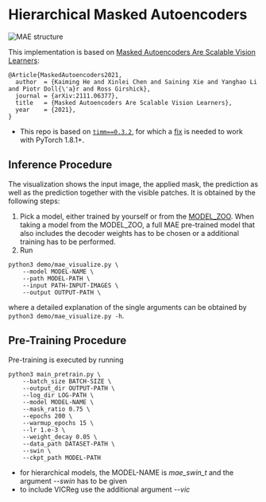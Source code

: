 # Hierarchical Masked Autoencoders

![MAE structure](docs/mae_structure.jpg)

This implementation is based on [Masked Autoencoders Are Scalable Vision Learners](https://arxiv.org/abs/2111.06377):
```
@Article{MaskedAutoencoders2021,
  author  = {Kaiming He and Xinlei Chen and Saining Xie and Yanghao Li and Piotr Doll{\'a}r and Ross Girshick},
  journal = {arXiv:2111.06377},
  title   = {Masked Autoencoders Are Scalable Vision Learners},
  year    = {2021},
}
```

* This repo is based on [`timm==0.3.2`](https://github.com/rwightman/pytorch-image-models), for which a [fix](https://github.com/rwightman/pytorch-image-models/issues/420#issuecomment-776459842) is needed to work with PyTorch 1.8.1+.

## Inference Procedure
The visualization shows the input image, the applied mask, the prediction as well as the prediction together with the visible patches. It is obtained by the following steps:

1. Pick a model, either trained by yourself or from the [MODEL_ZOO](https://github.com/leggedrobotics/self_sup_seg/blob/main/MODEL_ZOO.md). When taking a model from the MODEL_ZOO, a full MAE pre-trained model that also includes the decoder weights has to be chosen or a additional training has to be performed.
2. Run 
  ```
  python3 demo/mae_visualize.py \
      --model MODEL-NAME \
      --path MODEL-PATH \
      --input PATH-INPUT-IMAGES \
      --output OUTPUT-PATH \
  ```
  where a detailed explanation of the single arguments can be obtained by `python3 demo/mae_visualize.py -h`.

## Pre-Training Procedure
Pre-training is executed by running 

```
python3 main_pretrain.py \
    --batch_size BATCH-SIZE \
    --output_dir OUTPUT-PATH \
    --log_dir LOG-PATH \
    --model MODEL-NAME \
    --mask_ratio 0.75 \
    --epochs 200 \
    --warmup_epochs 15 \
    --lr 1.e-3 \
    --weight_decay 0.05 \
    --data_path DATASET-PATH \
    --swin \
    --ckpt_path MODEL-PATH
```

  * for hierarchical models, the MODEL-NAME is *mae_swin_t* and the argument *--swin* has to be given
  * to include VICReg use the additional argument *--vic*
